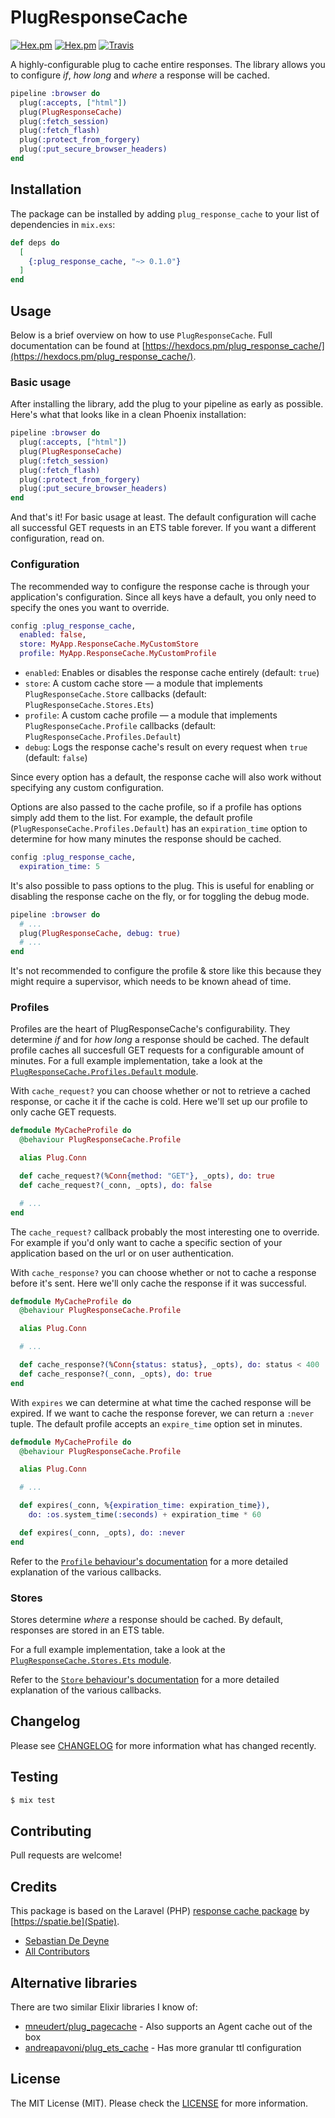 # PlugResponseCache

[![Hex.pm](https://img.shields.io/hexpm/v/plug_response_cache.svg)](https://hex.pm/packages/plug_response_cache)
[![Hex.pm](https://img.shields.io/hexpm/dt/plug_response_cache.svg)](https://hex.pm/packages/plug_response_cache)
[![Travis](https://img.shields.io/travis/sebastiandedeyne/plug_response_cache.svg)](https://travis-ci.org/sebastiandedeyne/plug_response_cache)

A highly-configurable plug to cache entire responses. The library allows you to configure _if_, _how long_ and _where_ a response will be cached.

```elixir
pipeline :browser do
  plug(:accepts, ["html"])
  plug(PlugResponseCache)
  plug(:fetch_session)
  plug(:fetch_flash)
  plug(:protect_from_forgery)
  plug(:put_secure_browser_headers)
end
```

## Installation

The package can be installed by adding `plug_response_cache` to your list of dependencies in `mix.exs`:

```elixir
def deps do
  [
    {:plug_response_cache, "~> 0.1.0"}
  ]
end
```

## Usage

Below is a brief overview on how to use `PlugResponseCache`. Full documentation can be found at [https://hexdocs.pm/plug_response_cache/](https://hexdocs.pm/plug_response_cache/).

### Basic usage

After installing the library, add the plug to your pipeline as early as possible. Here's what that looks like in a clean Phoenix installation:

```elixir
pipeline :browser do
  plug(:accepts, ["html"])
  plug(PlugResponseCache)
  plug(:fetch_session)
  plug(:fetch_flash)
  plug(:protect_from_forgery)
  plug(:put_secure_browser_headers)
end
```

And that's it! For basic usage at least. The default configuration will cache all successful GET requests in an ETS table forever. If you want a different configuration, read on.

### Configuration

The recommended way to configure the response cache is through your application's configuration. Since all keys have a default, you only need to specify the ones you want to override.

```elixir
config :plug_response_cache,
  enabled: false,
  store: MyApp.ResponseCache.MyCustomStore
  profile: MyApp.ResponseCache.MyCustomProfile
```

- `enabled`: Enables or disables the response cache entirely (default: `true`)
- `store`: A custom cache store — a module that implements `PlugResponseCache.Store` callbacks (default: `PlugResponseCache.Stores.Ets`)
- `profile`: A custom cache profile — a module that implements `PlugResponseCache.Profile` callbacks (default: `PlugResponseCache.Profiles.Default`)
- `debug`: Logs the response cache's result on every request when `true` (default: `false`)

Since every option has a default, the response cache will also work without specifying any custom configuration.

Options are also passed to the cache profile, so if a profile has options simply add them to the list. For example, the default profile (`PlugResponseCache.Profiles.Default`) has an `expiration_time` option to determine for how many minutes the response should be cached.

```elixir
config :plug_response_cache,
  expiration_time: 5
```

It's also possible to pass options to the plug. This is useful for enabling or disabling the response cache on the fly, or for toggling the debug mode.

```elixir
pipeline :browser do
  # ...
  plug(PlugResponseCache, debug: true)
  # ...
end
```

It's not recommended to configure the profile & store like this because they might require a supervisor, which needs to be known ahead of time.

### Profiles

Profiles are the heart of PlugResponseCache's configurability. They determine _if_ and for _how long_ a response should be cached. The default profile caches all succesfull GET requests for a configurable amount of minutes. For a full example implementation, take a look at the [`PlugResponseCache.Profiles.Default` module](https://github.com/sebastiandedeyne/plug_response_cache/blob/master/lib/plug_response_cache/profiles/default.ex).

With `cache_request?` you can choose whether or not to retrieve a cached response, or cache it if the cache is cold. Here we'll set up our profile to only cache GET requests.

```elixir
defmodule MyCacheProfile do
  @behaviour PlugResponseCache.Profile

  alias Plug.Conn

  def cache_request?(%Conn{method: "GET"}, _opts), do: true
  def cache_request?(_conn, _opts), do: false

  # ...
end
```

The `cache_request?` callback probably the most interesting one to override. For example if you'd only want to cache a specific section of your application based on the url or on user authentication.

With `cache_response?` you can choose whether or not to cache a response before it's sent. Here we'll only cache the response if it was successful.

```elixir
defmodule MyCacheProfile do
  @behaviour PlugResponseCache.Profile

  alias Plug.Conn

  # ...

  def cache_response?(%Conn{status: status}, _opts), do: status < 400
  def cache_response?(_conn, _opts), do: true
end
```

With `expires` we can determine at what time the cached response will be expired. If we want to cache the response forever, we can return a `:never` tuple. The default profile accepts an `expire_time` option set in minutes.

```elixir
defmodule MyCacheProfile do
  @behaviour PlugResponseCache.Profile

  alias Plug.Conn

  # ...

  def expires(_conn, %{expiration_time: expiration_time}),
    do: :os.system_time(:seconds) + expiration_time * 60

  def expires(_conn, _opts), do: :never
end
```

Refer to the [`Profile` behaviour's documentation](https://hexdocs.pm/plug_response_cache/PlugResponseCache.Profile.html) for a more detailed explanation of the various callbacks.

### Stores

Stores determine _where_ a response should be cached. By default, responses are stored in an ETS table.

For a full example implementation, take a look at the [`PlugResponseCache.Stores.Ets` module](https://github.com/sebastiandedeyne/plug_response_cache/blob/master/lib/plug_response_cache/stores/ets.ex).

Refer to the [`Store` behaviour's documentation](https://hexdocs.pm/plug_response_cache/PlugResponseCache.Store.html) for a more detailed explanation of the various callbacks.

## Changelog

Please see [CHANGELOG](https://github.com/sebastiandedeyne/plug_response_cache/blob/master/CHANGELOG.md) for more information what has changed recently.

## Testing

```bash
$ mix test
```

## Contributing

Pull requests are welcome!

## Credits

This package is based on the Laravel (PHP) [response cache package](https://github.com/spatie/laravel-responsecache) by [https://spatie.be](Spatie).

- [Sebastian De Deyne](https://github.com/sebastiandedeyne)
- [All Contributors](../../contributors)

## Alternative libraries

There are two similar Elixir libraries I know of:

- [mneudert/plug_pagecache](https://github.com/mneudert/plug_pagecache) - Also supports an Agent cache out of the box
- [andreapavoni/plug_ets_cache](https://github.com/andreapavoni/plug_ets_cache) - Has more granular ttl configuration

## License

The MIT License (MIT). Please check the [LICENSE](https://github.com/sebastiandedeyne/plug_response_cache/blob/master/LICENSE.md) for more information.
